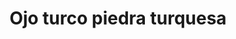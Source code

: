 ---
title: Ojo turco piedra turquesa
date: 
draft: false

# descripcion
description : Ojo turco piedra turquesa

materials: Plata 925

color: Plateado

dimensions: 1,7cm x 1cm

code: 02-13-0123

type: "Dijes"

categories: []

price: $3.260,00

# Images
# first image will be shown in the product page
images:
  # - image: "images/path_to_image"
  # La ubicacion de las imagenes es imagenes/Dijes/Dijes.Microcubic/02-13-0123-ojo-turco-piedra-turquesa
  - image: "./images/dijes/microcubic/02-13-0123-ojo-turco-piedra-turquesa_a.JPG"
  - image: "./images/dijes/microcubic/02-13-0123-ojo-turco-piedra-turquesa_b.JPG"
---